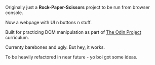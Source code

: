 Originally just a **Rock-Paper-Scissors** project to be run from browser console. 

Now a webpage with UI n buttons n stuff.   

Built for practicing DOM manipulation as part of [The Odin Project](theodinproject.com) curriculum.  

Currenty barebones and ugly. But hey, it works.  

To be heavily refactored in near future - yo boi got some ideas.   
